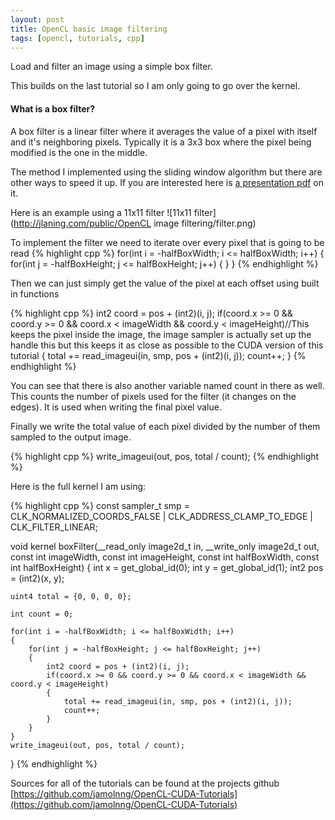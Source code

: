 ```yaml
---
layout: post
title: OpenCL basic image filtering
tags: [opencl, tutorials, cpp]
---
```


Load and filter an image using a simple box filter.

This builds on the last tutorial so I am only going to go over the kernel.

<h4>What is a box filter?</h4>

A box filter is a linear filter where it averages the value of a pixel with itself and it's neighboring pixels. Typically it is a 3x3 box where the pixel being modified is the one in the middle.

The method I implemented using the sliding window algorithm but there are other ways to speed it up. If you are interested here is [a presentation pdf](http://web.archive.org/web/20060718054020/http://www.acm.uiuc.edu/siggraph/workshops/wjarosz_convolution_2001.pdf) on it.

Here is an example using a 11x11 filter
![11x11 filter](http://jlaning.com/public/OpenCL image filtering/filter.png)

To implement the filter we need to iterate over every pixel that is going to be read
{% highlight cpp %}
for(int i = -halfBoxWidth; i <= halfBoxWidth; i++)
{
	for(int j = -halfBoxHeight; j <= halfBoxHeight; j++)
	{
	}
}
{% endhighlight %}

Then we can just simply get the value of the pixel at each offset using built in functions

{% highlight cpp %}
int2 coord = pos + (int2)(i, j);
if(coord.x >= 0 && coord.y >= 0 && coord.x < imageWidth && coord.y < imageHeight)//This keeps the pixel inside the image, the image sampler is actually set up the handle this but this keeps it as close as possible to the CUDA version of this tutorial
{
	total += read_imageui(in, smp, pos + (int2)(i, j));
	count++;
}
{% endhighlight %}

You can see that there is also another variable named count in there as well. This counts the number of pixels used for the filter (it changes on the edges). It is used when writing the final pixel value.

Finally we write the total value of each pixel divided by the number of them sampled to the output image.

{% highlight cpp %}
write_imageui(out, pos, total / count);
{% endhighlight %}

Here is the full kernel I am using:

{% highlight cpp %}
const sampler_t smp = CLK_NORMALIZED_COORDS_FALSE | CLK_ADDRESS_CLAMP_TO_EDGE | CLK_FILTER_LINEAR;

void kernel boxFilter(__read_only image2d_t in, __write_only image2d_t out, const int imageWidth, const int imageHeight, const int halfBoxWidth, const int halfBoxHeight)
{
	int x = get_global_id(0);
	int y = get_global_id(1);
	int2 pos = (int2)(x, y);

	uint4 total = {0, 0, 0, 0};

	int count = 0;

	for(int i = -halfBoxWidth; i <= halfBoxWidth; i++)
	{
		for(int j = -halfBoxHeight; j <= halfBoxHeight; j++)
		{
			int2 coord = pos + (int2)(i, j);
			if(coord.x >= 0 && coord.y >= 0 && coord.x < imageWidth && coord.y < imageHeight)
			{
				total += read_imageui(in, smp, pos + (int2)(i, j));
				count++;
			}
		}
	}
	write_imageui(out, pos, total / count);
}
{% endhighlight %}

Sources for all of the tutorials can be found at the projects github [https://github.com/jamolnng/OpenCL-CUDA-Tutorials](https://github.com/jamolnng/OpenCL-CUDA-Tutorials)